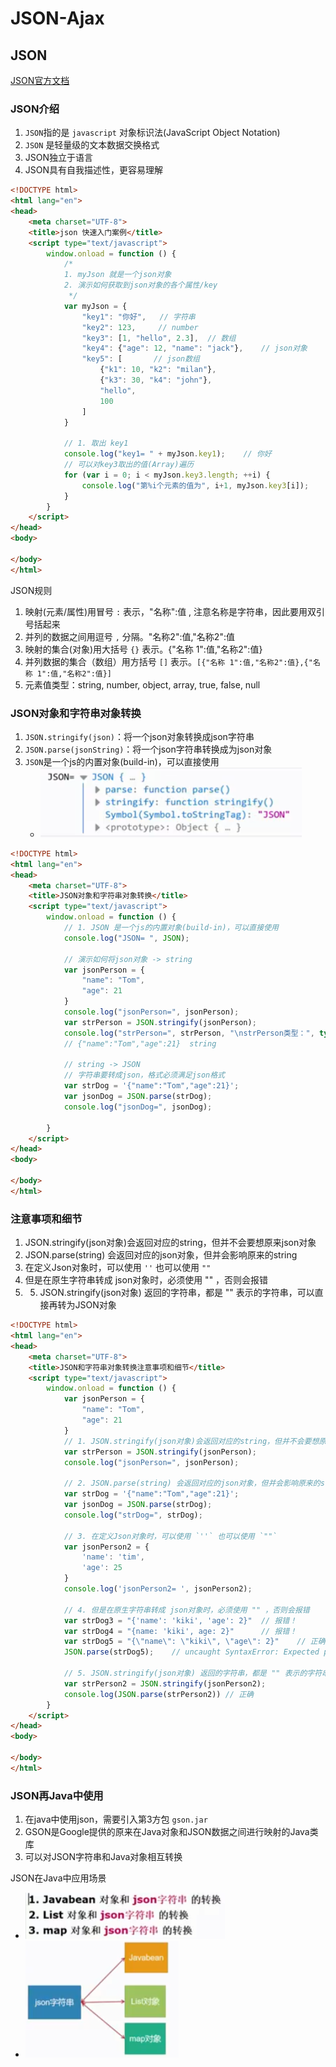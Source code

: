 # JSON-Ajax

## JSON

[JSON官方文档](https://www.w3school.com.cn/js/js_json_intro.asp)

### JSON介绍

1. `JSON`指的是 `javascript` 对象标识法(JavaScript Object Notation)
2. `JSON` 是轻量级的文本数据交换格式
3. JSON独立于语言
4. JSON具有自我描述性，更容易理解

```html
<!DOCTYPE html>
<html lang="en">
<head>
    <meta charset="UTF-8">
    <title>json 快速入门案例</title>
    <script type="text/javascript">
        window.onload = function () {
            /*
            1. myJson 就是一个json对象
            2. 演示如何获取到json对象的各个属性/key
             */
            var myJson = {
                "key1": "你好",   // 字符串
                "key2": 123,     // number
                "key3": [1, "hello", 2.3],  // 数组
                "key4": {"age": 12, "name": "jack"},    // json对象
                "key5": [       // json数组
                    {"k1": 10, "k2": "milan"},
                    {"k3": 30, "k4": "john"},
                    "hello",
                    100
                ]
            }

            // 1. 取出 key1
            console.log("key1= " + myJson.key1);    // 你好
            // 可以对key3取出的值(Array)遍历
            for (var i = 0; i < myJson.key3.length; ++i) {
                console.log("第%i个元素的值为", i+1, myJson.key3[i]);
            }
        }
    </script>
</head>
<body>

</body>
</html>
```

JSON规则
1. 映射(元素/属性)用冒号 `:` 表示，"名称":值 , 注意名称是字符串，因此要用双引号括起来
2. 并列的数据之间用逗号 `,` 分隔。"名称2":值,"名称2":值
3. 映射的集合(对象)用大括号 `{}` 表示。{"名称 1":值,"名称2":值}
4. 并列数据的集合（数组）用方括号 `[]` 表示。`[{"名称 1":值,"名称2":值},{"名称 1":值,"名称2":值}]`
5. 元素值类型：string, number, object, array, true, false, null

### JSON对象和字符串对象转换

1. `JSON.stringify(json)`：将一个json对象转换成json字符串
2. `JSON.parse(jsonString)`：将一个json字符串转换成为json对象
3. `JSON`是一个js的内置对象(build-in)，可以直接使用
   - ![JSON对象](img.png)

```html
<!DOCTYPE html>
<html lang="en">
<head>
    <meta charset="UTF-8">
    <title>JSON对象和字符串对象转换</title>
    <script type="text/javascript">
        window.onload = function () {
            // 1. JSON 是一个js的内置对象(build-in)，可以直接使用
            console.log("JSON= ", JSON);

            // 演示如何将json对象 -> string
            var jsonPerson = {
                "name": "Tom",
                "age": 21
            }
            console.log("jsonPerson=", jsonPerson);
            var strPerson = JSON.stringify(jsonPerson);
            console.log("strPerson=", strPerson, "\nstrPerson类型：", typeof strPerson);
            // {"name":"Tom","age":21}  string
        
            // string -> JSON
            // 字符串要转成json，格式必须满足json格式
            var strDog = '{"name":"Tom","age":21}';
            var jsonDog = JSON.parse(strDog);
            console.log("jsonDog=", jsonDog);

        }
    </script>
</head>
<body>

</body>
</html>
```

### 注意事项和细节

1. JSON.stringify(json对象)会返回对应的string，但并不会要想原来json对象
2. JSON.parse(string) 会返回对应的json对象，但并会影响原来的string
3. 在定义Json对象时，可以使用 `''` 也可以使用 `""`
4. 但是在原生字符串转成 json对象时，必须使用 "" ，否则会报错
5. 5. JSON.stringify(json对象) 返回的字符串，都是 "" 表示的字符串，可以直接再转为JSON对象

```html
<!DOCTYPE html>
<html lang="en">
<head>
    <meta charset="UTF-8">
    <title>JSON和字符串对象转换注意事项和细节</title>
    <script type="text/javascript">
        window.onload = function () {
            var jsonPerson = {
                "name": "Tom",
                "age": 21
            }
            // 1. JSON.stringify(json对象)会返回对应的string，但并不会要想原来json对象
            var strPerson = JSON.stringify(jsonPerson);
            console.log("jsonPerson=", jsonPerson);

            // 2. JSON.parse(string) 会返回对应的json对象，但并会影响原来的string
            var strDog = '{"name":"Tom","age":21}';
            var jsonDog = JSON.parse(strDog);
            console.log("strDog=", strDog);

            // 3. 在定义Json对象时，可以使用 `''` 也可以使用 `""`
            var jsonPerson2 = {
                'name': 'tim',
                'age': 25
            }
            console.log('jsonPerson2= ', jsonPerson2);

            // 4. 但是在原生字符串转成 json对象时，必须使用 "" ，否则会报错
            var strDog3 = "{'name': 'kiki', 'age': 2}"  // 报错！
            var strDog4 = "{name: 'kiki', age: 2}"      // 报错！
            var strDog5 = "{\"name\": \"kiki\", \"age\": 2}"    // 正确
            JSON.parse(strDog5);    // uncaught SyntaxError: Expected property name or '}' in JSON at position 1

            // 5. JSON.stringify(json对象) 返回的字符串，都是 "" 表示的字符串，可以直接再转为JSON对象
            var strPerson2 = JSON.stringify(jsonPerson2);
            console.log(JSON.parse(strPerson2)) // 正确
        }
    </script>
</head>
<body>

</body>
</html>
```

### JSON再Java中使用

1. 在java中使用json，需要引入第3方包 `gson.jar`
2. GSON是Google提供的原来在Java对象和JSON数据之间进行映射的Java类库
3. 可以对JSON字符串和Java对象相互转换

JSON在Java中应用场景
- ![img_1.png](img_1.png)
- ![img_2.png](img_2.png)







